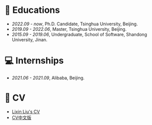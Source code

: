 
# 📖 Educations
- *2022.09 - now*, Ph.D. Candidate, Tsinghua University, Beijing.
- *2019.09 - 2022.06*, Master, Tsinghua University, Beijing.
- *2015.09 - 2019.06*, Undergraduate, School of Software, Shandong University, Jinan.

<!-- # 💬 Invited Talks
- *2022.02*, Hosted MLNLP seminar \| [\[Video\]](https://www.bilibili.com/video/BV1wF411x7qh)
- *2021.06*, Audio & Speech Synthesis, Huawei internal talk
- *2021.03*, Non-autoregressive Speech Synthesis, PaperWeekly & biendata \| [\[video\]](https://www.bilibili.com/video/BV1uf4y1t7Hr/)
- *2020.12*, Non-autoregressive Speech Synthesis, Huawei Noah's Ark Lab internal talk -->

# 💻 Internships
- *2021.06 - 2021.09*, Alibaba, Beijing.

# 📇 CV
- [Lixin Liu's CV](/docs/Lixin%20Liu-CV.pdf)
- [CV中文版](/docs/刘李鑫-清华大学-0518.pdf)
